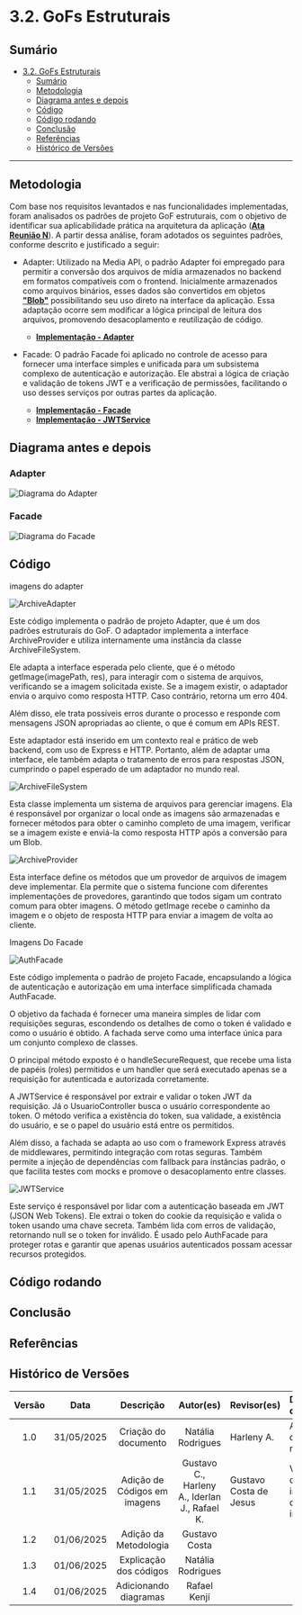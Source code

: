 # 3.2. GoFs Estruturais

## Sumário
- [3.2. GoFs Estruturais](#32-gofs-estruturais)
  - [Sumário](#sumário)
  - [Metodologia](#metodologia)
  - [Diagrama antes e depois](#diagrama-antes-e-depois)
  - [Código](#código)
  - [Código rodando](#código-rodando)
  - [Conclusão](#conclusão)
  - [Referências](#referências)
  - [Histórico de Versões](#histórico-de-versões)

---

## Metodologia
Com base nos requisitos levantados e nas funcionalidades implementadas, foram analisados os padrões de projeto GoF estruturais, com o objetivo de identificar sua aplicabilidade prática na arquitetura da aplicação ([**Ata Reunião N**](#)). A partir dessa análise, foram adotados os seguintes padrões, conforme descrito e justificado a seguir:

- Adapter: Utilizado na Media API, o padrão Adapter foi empregado para permitir a conversão dos arquivos de mídia armazenados no backend em formatos compatíveis com o frontend. Inicialmente armazenados como arquivos binários, esses dados são convertidos em objetos [**"Blob"**](https://developer.mozilla.org/en-US/docs/Web/API/Blob)  possibilitando seu uso direto na interface da aplicação. Essa adaptação ocorre sem modificar a lógica principal de leitura dos arquivos, promovendo desacoplamento e reutilização de código.
  - [**Implementação - Adapter**](https://github.com/UnBArqDsw2025-1-Turma01/2025.1-T01-_G7_FCTEPodcast/blob/main/fctepodcast-backend/src/adapter/ImageAdapter.ts)

- Facade: O padrão Facade foi aplicado no controle de acesso para fornecer uma interface simples e unificada para um subsistema complexo de autenticação e autorização. Ele abstrai a lógica de criação e validação de tokens JWT e a verificação de permissões, facilitando o uso desses serviços por outras partes da aplicação.
  - [**Implementação - Facade**](https://github.com/UnBArqDsw2025-1-Turma01/2025.1-T01-_G7_FCTEPodcast/blob/main/fctepodcast-backend/src/facade/AuthFacade.ts)
  - [**Implementação - JWTService**](https://github.com/UnBArqDsw2025-1-Turma01/2025.1-T01-_G7_FCTEPodcast/blob/main/fctepodcast-backend/src/services/JWTService.ts)

## Diagrama antes e depois
### Adapter
![Diagrama do Adapter](./_media/adapter.png)

### Facade
![Diagrama do Facade](./_media/facade.png)

## Código
imagens do adapter

![ArchiveAdapter](_media/Adapter/Adapter/ArchiveAdapter.png)

Este código implementa o padrão de projeto Adapter, que é um dos padrões estruturais do GoF. O adaptador implementa a interface ArchiveProvider e utiliza internamente uma instância da classe ArchiveFileSystem.

Ele adapta a interface esperada pelo cliente, que é o método getImage(imagePath, res), para interagir com o sistema de arquivos, verificando se a imagem solicitada existe. Se a imagem existir, o adaptador envia o arquivo como resposta HTTP. Caso contrário, retorna um erro 404.

Além disso, ele trata possíveis erros durante o processo e responde com mensagens JSON apropriadas ao cliente, o que é comum em APIs REST.

Este adaptador está inserido em um contexto real e prático de web backend, com uso de Express e HTTP. Portanto, além de adaptar uma interface, ele também adapta o tratamento de erros para respostas JSON, cumprindo o papel esperado de um adaptador no mundo real.

![ArchiveFileSystem](_media/Adapter/Adapter/ArchiveFileSystem.png)

Esta classe implementa um sistema de arquivos para gerenciar imagens.
Ela é responsável por organizar o local onde as imagens são armazenadas e fornecer métodos para obter o caminho completo de uma imagem, verificar se a imagem existe e enviá-la como resposta HTTP após a conversão para um Blob.

![ArchiveProvider](_media/Adapter/Adapter/ArchiveProvider.png)

Esta interface define os métodos que um provedor de arquivos de imagem deve implementar.
Ela permite que o sistema funcione com diferentes implementações de provedores, garantindo que todos sigam um contrato comum para obter imagens.
O método getImage recebe o caminho da imagem e o objeto de resposta HTTP para enviar a imagem de volta ao cliente.

Imagens Do Facade

![AuthFacade](_media/Facade/Facade/AuthFacade.png)

Este código implementa o padrão de projeto Facade, encapsulando a lógica de autenticação e autorização em uma interface simplificada chamada AuthFacade.

O objetivo da fachada é fornecer uma maneira simples de lidar com requisições seguras, escondendo os detalhes de como o token é validado e como o usuário é obtido. A fachada serve como uma interface única para um conjunto complexo de classes.

O principal método exposto é o handleSecureRequest, que recebe uma lista de papéis (roles) permitidos e um handler que será executado apenas se a requisição for autenticada e autorizada corretamente.

A JWTService é responsável por extrair e validar o token JWT da requisição. Já o UsuarioController busca o usuário correspondente ao token. O método verifica a existência do token, sua validade, a existência do usuário, e se o papel do usuário está entre os permitidos.

Além disso, a fachada se adapta ao uso com o framework Express através de middlewares, permitindo integração com rotas seguras. Também permite a injeção de dependências com fallback para instâncias padrão, o que facilita testes com mocks e promove o desacoplamento entre classes.

![JWTService](_media/Facade/Facade/JWTService.png)

Este serviço é responsável por lidar com a autenticação baseada em JWT (JSON Web Tokens). Ele extrai o token do cookie da requisição e valida o token usando uma chave secreta. Também lida com erros de validação, retornando null se o token for inválido. É usado pelo AuthFacade para proteger rotas e garantir que apenas usuários autenticados possam acessar recursos protegidos.


## Código rodando

## Conclusão

## Referências

## Histórico de Versões

| Versão |    Data    |        Descrição         |    Autor(es)    |  Revisor(es)     |  Detalhes da Revisão  |  
| :----: | :--------: | :----------------------: | :-------------: | :----------------| :---------------------|
|  1.0   | 31/05/2025 |   Criação do documento   | Natália Rodrigues | Harleny A. | Arquiteura de pastas revisada |
|  1.1   | 31/05/2025 |   Adição de Códigos em imagens   | Gustavo C., Harleny A., Iderlan J., Rafael K. | Gustavo Costa de Jesus | Verificação de inserção de imagens|
| 1.2    | 01/06/2025 | Adição da Metodologia | Gustavo Costa | 
| 1.3    | 01/06/2025 | Explicação dos códigos | Natália Rodrigues | 
| 1.4    | 01/06/2025 | Adicionando diagramas | Rafael Kenji | 
